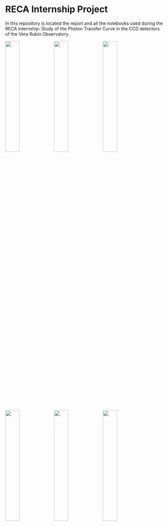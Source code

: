 # RECA Internship Project

In this repository is located the report and all the notebooks used during the RECA internship: Study of the Photon Transfer Curve in the CCD detectors of the Vera Rubin Observatory.

<img src="https://user-images.githubusercontent.com/50031393/193423236-5411166c-8cb6-43a9-8c0a-22bb4bd5f04b.png" width="30%"></img> <img src="https://user-images.githubusercontent.com/50031393/193423229-5a5b056f-5774-4798-9ecb-4cebb1533c19.png" width="30%"></img> <img src="https://user-images.githubusercontent.com/50031393/193423235-5f30992e-91ec-43ad-97fe-cdcd65094f23.png" width="30%"></img> <img src="https://user-images.githubusercontent.com/50031393/193423231-10d6c740-bb9e-4fcc-9bf7-620e017d4925.png" width="30%"></img> <img src="https://user-images.githubusercontent.com/50031393/193423233-1316ac5f-7f45-4842-8807-c246530996bb.png" width="30%"></img> <img src="https://user-images.githubusercontent.com/50031393/193423234-80b4bcc9-b638-4c09-b8d7-a3ae0261ac56.png" width="30%"></img> 

